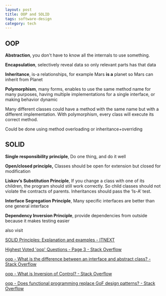 ```yaml
---
layout: post
title: OOP and SOLID 
tags: software-design
category: tech
---
```


## OOP 

**Abstraction**, you don't have to know all the internals to use something. 

**Encapsulation**, selectively reveal data so only relevant parts has that data 

**Inheritance**, is-a relationships, for example Mars <b>is a</b> planet so Mars can inherit from Planet 

**Polymorphism**, many forms, enables to use the same method name for many purposes, having multiple implementations for a single interface, or making behavior dynamic 

Many different classes could have a method with the same name but with a different implementation. 
With polymorphism, every class will execute its correct method. 
 
Could be done using method overloading or inheritance+overriding


## SOLID 

**Single responsibility principle**, Do one thing, and do it well 

**Open/closed principle,** Classes should be open for extension but closed for modification

**Liskov’s Substitution Principle**, If you change a class with one of its children, the program should still work correctly. So child classes should not violate the contracts of parents. Inheritances should pass the ‘Is-A’ test. 

**Interface Segregation Principle**, Many specific interfaces are better than one general interface

**Dependency Inversion Principle**, provide dependencies from outside because it makes testing easier 

also visit 

[SOLID Principles: Explanation and examples - ITNEXT](https://itnext.io/solid-principles-explanation-and-examples-715b975dcad4)

[Highest Voted 'oop' Questions - Page 3 - Stack Overflow](https://stackoverflow.com/questions/tagged/oop?tab=votes&page=3&pagesize=15)

[oop - What is the difference between an interface and abstract class? - Stack Overflow](https://stackoverflow.com/questions/1913098/what-is-the-difference-between-an-interface-and-abstract-class)

[oop - What is Inversion of Control? - Stack Overflow](https://stackoverflow.com/questions/3058/what-is-inversion-of-control)

[oop - Does functional programming replace GoF design patterns? - Stack Overflow](https://stackoverflow.com/questions/327955/does-functional-programming-replace-gof-design-patterns)
